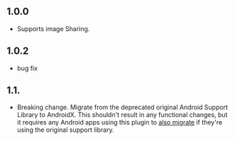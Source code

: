 ## 1.0.0

* Supports image Sharing.

## 1.0.2

* bug fix

## 1.1.

* Breaking change. Migrate from the deprecated original Android Support Library to AndroidX. This shouldn't result in any functional changes, but it requires   any Android apps using this plugin to [also migrate](https://developer.android.com/jetpack/androidx/migrate) if they're using the original support library.
